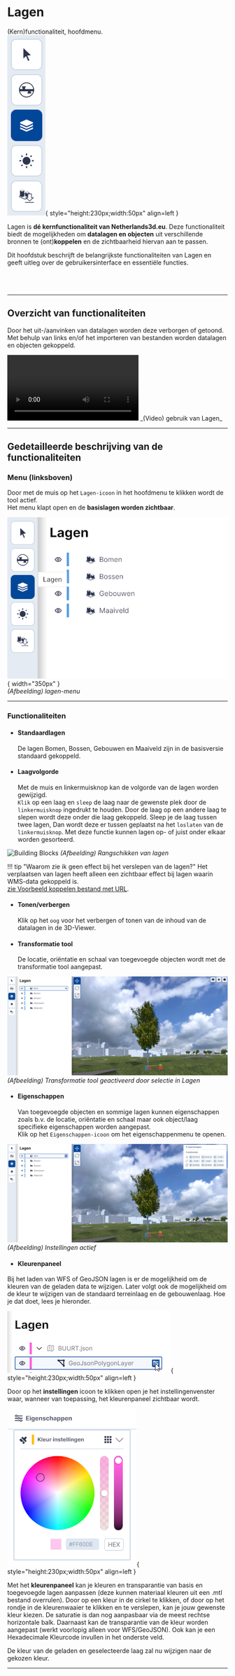 # Lagen

(Kern)functionaliteit, hoofdmenu.  
![Building Blocks](../handleiding/imgs/lagen.menu.main.png){ style="height:230px;width:50px" align=left }

Lagen is **dé kernfunctionaliteit van Netherlands3d.eu**. Deze functionaliteit biedt de mogelijkheden om **datalagen en objecten** uit verschillende bronnen te (ont)**koppelen** en de zichtbaarheid hiervan aan te passen. 

Dit hoofdstuk beschrijft de belangrijkste functionaliteiten van Lagen en geeft uitleg over de gebruikersinterface en essentiële functies.  
<br>
<br>
<br>

---

## Overzicht van functionaliteiten

Door het uit-/aanvinken van datalagen worden deze verborgen of getoond. 
Met behulp van links en/of het importeren van bestanden worden datalagen en objecten gekoppeld.

<video controls>
<source src="../video/lagen.mp4" type="video/mp4">
</video>
_(Video) gebruik van Lagen_

---

## Gedetailleerde beschrijving van de functionaliteiten

### **Menu (linksboven)**
Door met de muis op het `Lagen-icoon` in het hoofdmenu te klikken wordt de tool actief.  
Het menu klapt open en de **basislagen worden zichtbaar**.

![Building Blocks](../handleiding/imgs/lagen.main.png){ width="350px" }  
_(Afbeelding) lagen-menu_

---

### **Functionaliteiten**

* #### **Standaardlagen**   
  De lagen Bomen, Bossen, Gebouwen en Maaiveld zijn in de basisversie standaard gekoppeld.

* #### **Laagvolgorde**   
  Met de muis en linkermuisknop kan de volgorde van de lagen worden gewijzigd.  
  `Klik` op een laag en `sleep` de laag naar de gewenste plek door de `linkermuisknop` ingedrukt te houden. Door de laag op een andere laag te slepen wordt deze onder die laag gekoppeld. Sleep je de laag tussen twee lagen, Dan wordt deze er tussen geplaatst na het `loslaten` van de `linkermuisknop`. Met deze functie kunnen lagen op- of juist onder elkaar worden gesorteerd.

![Building Blocks](../handleiding/imgs/lagen.slepen.gif)
_(Afbeelding) Rangschikken van lagen_

!!! tip "Waarom zie ik geen effect bij het verslepen van de lagen?"
	Het verplaatsen van lagen heeft alleen een zichtbaar effect bij lagen waarin WMS-data gekoppeld is.  
	[zie Voorbeeld koppelen bestand met URL](../toevoegen-importeren/#bestand-bestand-via-url).

* #### **Tonen/verbergen**   
  Klik op het `oog` voor het verbergen of tonen van de inhoud van de datalagen in de 3D-Viewer.

* #### **Transformatie tool**   
  De locatie, oriëntatie en schaal van toegevoegde objecten wordt met de transformatie tool aangepast.

![Building Blocks](../handleiding/imgs/lagen.transformatie.png)
_(Afbeelding) Transformatie tool geactiveerd door selectie in Lagen_
<br>  

* #### **Eigenschappen**   
  Van toegevoegde objecten en sommige lagen kunnen eigenschappen zoals b.v. de locatie, oriëntatie en schaal maar ook object/laag specifieke eigenschappen worden aangepast.  
  Klik op het `Eigenschappen-icoon` om het eigenschappenmenu te openen.

![Building Blocks](../handleiding/imgs/lagen.instellingen.png)
_(Afbeelding) Instellingen actief_



* #### **Kleurenpaneel**

Bij het laden van WFS of GeoJSON lagen is er de mogelijkheid om de kleuren van de geladen data te  wijzigen. Later volgt ook de mogelijkheid om de kleur te wijzigen van de standaard terreinlaag en de gebouwenlaag. Hoe je dat doet, lees je hieronder.



![Building Blocks](../handleiding/imgs/kleurenpaneel.aanroepen.png){ style="height:230px;width:50px"  align=left }

Door op het **instellingen** icoon te klikken open je het instellingenvenster waar, wanneer van toepassing, het kleurenpaneel zichtbaar wordt.

![Building Blocks](../handleiding/imgs/kleurenpaneel.overzicht.png){ style="height:230px;width:50px"  align=left }

Met het **kleurenpaneel** kan je kleuren en transparantie van basis en toegevoegde lagen aanpassen (deze kunnen materiaal kleuren uit een .mtl bestand overrulen). Door op een kleur in de cirkel te klikken, of door op het rondje in de kleurenwaaier te klikken en te verslepen, kan je jouw gewenste kleur kiezen. De saturatie is dan nog aanpasbaar via de meest rechtse horizontale balk. Daarnaast kan de transparantie van de kleur worden aangepast (werkt voorlopig alleen voor WFS/GeoJSON). Ook kan je een Hexadecimale Kleurcode invullen in het onderste veld.

De kleur van de geladen en geselecteerde laag zal nu wijzigen naar de gekozen kleur.

-----
